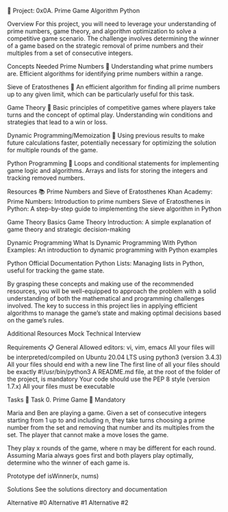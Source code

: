 🎲 Project: 0x0A. Prime Game
Algorithm Python


Overview
For this project, you will need to leverage your understanding of prime numbers, game theory, and algorithm optimization to solve a competitive game scenario. The challenge involves determining the winner of a game based on the strategic removal of prime numbers and their multiples from a set of consecutive integers.




Concepts Needed
Prime Numbers 🧮
Understanding what prime numbers are.
Efficient algorithms for identifying prime numbers within a range.

Sieve of Eratosthenes 🏺
An efficient algorithm for finding all prime numbers up to any given limit, which can be particularly useful for this task.

Game Theory 🎲
Basic principles of competitive games where players take turns and the concept of optimal play.
Understanding win conditions and strategies that lead to a win or loss.

Dynamic Programming/Memoization 🧠
Using previous results to make future calculations faster, potentially necessary for optimizing the solution for multiple rounds of the game.

Python Programming 🐍
Loops and conditional statements for implementing game logic and algorithms.
Arrays and lists for storing the integers and tracking removed numbers.

Resources 📚
Prime Numbers and Sieve of Eratosthenes
Khan Academy: Prime Numbers: Introduction to prime numbers
Sieve of Eratosthenes in Python: A step-by-step guide to implementing the sieve algorithm in Python

Game Theory Basics
Game Theory Introduction: A simple explanation of game theory and strategic decision-making

Dynamic Programming
What Is Dynamic Programming With Python Examples: An introduction to dynamic programming with Python examples

Python Official Documentation
Python Lists: Managing lists in Python, useful for tracking the game state.

By grasping these concepts and making use of the recommended resources, you will be well-equipped to approach the problem with a solid understanding of both the mathematical and programming challenges involved. The key to success in this project lies in applying efficient algorithms to manage the game’s state and making optimal decisions based on the game’s rules.



Additional Resources
Mock Technical Interview

Requirements 📋
General
Allowed editors: vi, vim, emacs
All your files will be interpreted/compiled on Ubuntu 20.04 LTS using python3 (version 3.4.3)
All your files should end with a new line
The first line of all your files should be exactly #!/usr/bin/python3
A README.md file, at the root of the folder of the project, is mandatory
Your code should use the PEP 8 style (version 1.7.x)
All your files must be executable

Tasks 📝
Task 0. Prime Game 🎲
Mandatory

Maria and Ben are playing a game. Given a set of consecutive integers starting from 1 up to and including n, they take turns choosing a prime number from the set and removing that number and its multiples from the set. The player that cannot make a move loses the game.

They play x rounds of the game, where n may be different for each round. Assuming Maria always goes first and both players play optimally, determine who the winner of each game is.

Prototype
def isWinner(x, nums)



Solutions
See the solutions directory and documentation

Alternative #0
Alternative #1
Alternative #2
